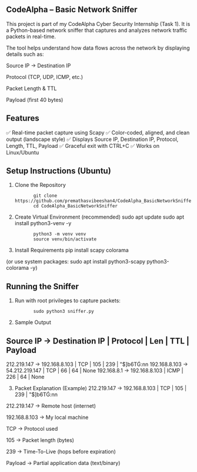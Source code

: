 CodeAlpha – Basic Network Sniffer
--------------------------------------------------------------------------------------------------------------------------------------

This project is part of my CodeAlpha Cyber Security Internship (Task 1).
It is a Python-based network sniffer that captures and analyzes network traffic packets in real-time.

The tool helps understand how data flows across the network by displaying details such as:

Source IP → Destination IP

Protocol (TCP, UDP, ICMP, etc.)

Packet Length & TTL

Payload (first 40 bytes)


Features
--------------------------------------------------------------------------------------------------------------------------------------

✅ Real-time packet capture using Scapy
✅ Color-coded, aligned, and clean output (landscape style)
✅ Displays Source IP, Destination IP, Protocol, Length, TTL, Payload
✅ Graceful exit with CTRL+C
✅ Works on Linux/Ubuntu


Setup Instructions (Ubuntu)
--------------------------------------------------------------------------------------------------------------------------------------

1. Clone the Repository

              git clone https://github.com/premathasvibeeshan4/CodeAlpha_BasicNetworkSniffer/tree/main
              cd CodeAlpha_BasicNetworkSniffer

2. Create Virtual Environment (recommended)
              sudo apt update
              sudo apt install python3-venv -y

              python3 -m venv venv
              source venv/bin/activate

3. Install Requirements
              pip install scapy colorama


(or use system packages: sudo apt install python3-scapy python3-colorama -y)


Running the Sniffer
--------------------------------------------------------------------------------------------------------------------------------------

1. Run with root privileges to capture packets:

              sudo python3 sniffer.py

2. Sample Output

Source IP          → Destination IP    | Protocol | Len   | TTL  | Payload
------------------------------------------------------------------------------------------
212.219.147        → 192.168.8.103     | TCP      | 105   | 239  | "$]b6TǴ:nn
192.168.8.103      → 54.212.219.147    | TCP      | 66    | 64   | None
192.168.8.1        → 192.168.8.103     | ICMP     | 226   | 64   | None

3. Packet Explanation (Example)
212.219.147 → 192.168.8.103 | TCP | 105 | 239 | "$]b6TǴ:nn


212.219.147 → Remote host (internet)

192.168.8.103 → My local machine

TCP → Protocol used

105 → Packet length (bytes)

239 → Time-To-Live (hops before expiration)

Payload → Partial application data (text/binary)
